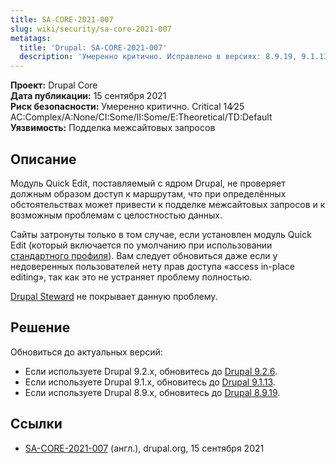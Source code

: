 ```yaml
---
title: SA-CORE-2021-007
slug: wiki/security/sa-core-2021-007
metatags:
  title: 'Drupal: SA-CORE-2021-007'
  description: 'Умеренно критично. Исправлено в версиях: 8.9.19, 9.1.13, 9.2.6.'
---
```


**Проект:** Drupal Core\
**Дата публикации:** 15 сентября 2021\
**Риск безопасности:** Умеренно критично. Critical 14∕25 AC:Complex/A:None/CI:Some/II:Some/E:Theoretical/TD:Default\
**Уязвимость:** Подделка межсайтовых запросов

## Описание

Модуль Quick Edit, поставляемый с ядром Drupal, не проверяет должным образом доступ к маршрутам, что при определённых обстоятельствах может привести к подделке межсайтовых запросов и к возможным проблемам с целостностью данных.

Сайты затронуты только в том случае, если установлен модуль Quick Edit (который включается по умолчанию при использовании [стандартного профиля](../../../9/distributions/standard/index.md)). Вам следует обновиться даже если у недоверенных пользователей нету прав доступа «access in-place editing», так как это не устраняет проблему полностью.

[Drupal Steward](https://www.drupal.org/steward) не покрывает данную проблему.

## Решение

Обновиться до актуальных версий:

- Если используете Drupal 9.2.x, обновитесь до [Drupal 9.2.6](../../../releases/9/9.2.x/9.2.6/index.md).
- Если используете Drupal 9.1.x, обновитесь до [Drupal 9.1.13](../../../releases/9/9.1.x/9.1.13/index.md).
- Если используете Drupal 8.9.x, обновитесь до [Drupal 8.9.19](../../../releases/8/8.9.x/8.9.19/index.md).

## Ссылки

- [SA-CORE-2021-007](https://www.drupal.org/sa-core-2021-007) (англ.), drupal.org, 15 сентября 2021